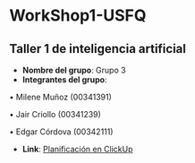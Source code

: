 # WorkShop1-USFQ
## Taller 1 de inteligencia artificial

- **Nombre del grupo**: Grupo 3
- **Integrantes del grupo**:

• Milene Muñoz (00341391)

• Jair Criollo (00341239)

• Edgar Córdova (00342111)


- **Link**: [Planificación en ClickUp](https://app.clickup.com/xxxxxx)
